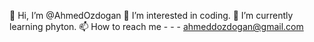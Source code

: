 👋 Hi, I’m @AhmedOzdogan
👀 I’m interested in coding.
🌱 I’m currently learning phyton.
📫 How to reach me - - - ahmeddozdogan@gmail.com
